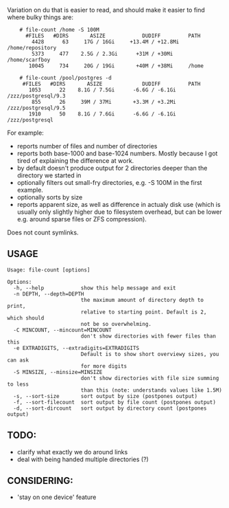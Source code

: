 Variation on du that is easier to read, and should make it easier to find where bulky things are:

```
    # file-count /home -S 100M
      #FILES   #DIRS       ASIZE            DUDIFF         PATH
        4428      63     17G / 16Gi     +13.4M / +12.8Mi   /home/repository
        5373     477    2.5G / 2.3Gi      +31M / +30Mi     /home/scarfboy
       10045     734     20G / 19Gi       +40M / +38Mi     /home
		 
    # file-count /pool/postgres -d
     #FILES   #DIRS       ASIZE             DUDIFF         PATH
       1053      22    8.1G / 7.5Gi      -6.6G / -6.1Gi    /zzz/postgresql/9.3
        855      26     39M / 37Mi       +3.3M / +3.2Mi    /zzz/postgresql/9.5
       1910      50    8.1G / 7.6Gi      -6.6G / -6.1Gi    /zzz/postgresql
```

For example:
* reports number of files and number of directories
* reports both base-1000 and base-1024 numbers. Mostly because I got tired of explaining the difference at work.
* by default doesn't produce output for 2 directories deeper than the directory we started in
* optionally filters out small-fry directories, e.g. -S 100M in the first example.
* optionally sorts by size
* reports apparent size, as well as difference in actualy disk use (which is usually only slightly higher due to filesystem overhead, but can be lower e.g. around sparse files or ZFS compression).


Does not count symlinks.

## USAGE
```
Usage: file-count [options]

Options:
  -h, --help            show this help message and exit
  -n DEPTH, --depth=DEPTH
                        the maximum amount of directory depth to print,
                        relative to starting point. Default is 2, which should
                        not be so overwhelming.
  -C MINCOUNT, --mincount=MINCOUNT
                        don't show directories with fewer files than this
  -e EXTRADIGITS, --extradigits=EXTRADIGITS
                        Default is to show short overviewy sizes, you can ask
                        for more digits
  -S MINSIZE, --minsize=MINSIZE
                        don't show directories with file size summing to less
                        than this (note: understands values like 1.5M)
  -s, --sort-size       sort output by size (postpones output)
  -f, --sort-filecount  sort output by file count (postpones output)
  -d, --sort-dircount   sort output by directory count (postpones output)
```


## TODO:
 - clarify what exactly we do around links
 - deal with being handed multiple directories (?) 

## CONSIDERING:
 - 'stay on one device' feature
